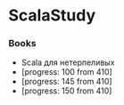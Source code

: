 # ScalaStudy

### Books
* Scala для нетерпеливых
* [progress: 100 from 410]
* [progress: 145 from 410]
* [progress: 150 from 410]
